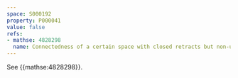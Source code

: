 ```yaml
---
space: S000192
property: P000041
value: false
refs:
- mathse: 4828298
  name: Connectedness of a certain space with closed retracts but non-unique sequential limits
---
```


See {{mathse:4828298}}.
